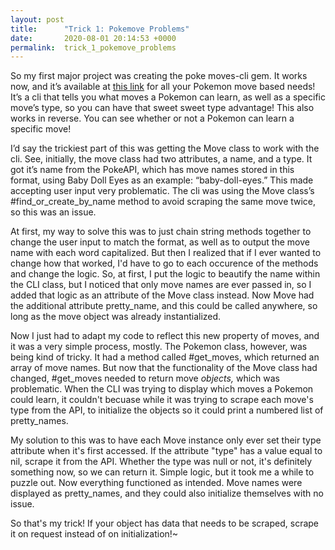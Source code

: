 ```yaml
---
layout: post
title:      "Trick 1: Pokemove Problems"
date:       2020-08-01 20:14:53 +0000
permalink:  trick_1_pokemove_problems
---
```



So my first major project was creating the poke moves-cli gem. It works now, and it’s available at [this link](https://rubygems.org/gems/pokemoves-cli) for all your Pokemon move based needs! It’s a cli that tells you what moves a Pokemon can learn, as well as a specific move’s type, so you can have that sweet sweet type advantage! This also works in reverse. You can see whether or not a Pokemon can learn a specific move!

I’d say the trickiest part of this was getting the Move class to work with the cli.
See, initially, the move class had two attributes, a name, and a type. It got it’s name from the PokeAPI, which has move names stored in this format, using Baby Doll Eyes as an example: “baby-doll-eyes.” This made accepting user input very problematic. The cli was using the Move class’s #find_or_create_by_name method to avoid scraping the same move twice, so this was an issue.

At first, my way to solve this was to just chain string methods together to change the user input to match the format, as well as to output the move name with each word capitalized. But then I realized that if I ever wanted to change how that worked, I'd have to go to each occurence of the methods and change the logic. So, at first, I put the logic to beautify the name within the CLI class, but I noticed that only move names are ever passed in, so I added that logic as an attribute of the Move class instead. Now Move had the additional attribute pretty_name, and this could be called anywhere, so long as the move object was already instantialized.

Now I just had to adapt my code to reflect this new property of moves, and it was a very simple process, mostly. The Pokemon class, however, was being kind of tricky. It had a method called #get_moves, which returned an array of move names. But now that the functionality of the Move class had changed, #get_moves needed to return move *objects,*  which was problematic. When the CLI was trying to display which moves a Pokemon could learn, it couldn't becuase while it was trying to scrape each move's type from the API, to initialize the objects so it could print a numbered list of pretty_names.

My solution to this was to have each Move instance only ever set their type attribute when it's first accessed. If the attribute "type" has a value equal to nil, scrape it from the API. Whether the type was null or not, it's definitely something now, so we can return it. Simple logic, but it took me a while to puzzle out. Now everything functioned as intended. Move names were displayed as pretty_names, and they could also initialize themselves with no issue.

So that's my trick! If your object has data that needs to be scraped, scrape it on request instead of on initialization!~ 
